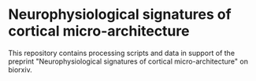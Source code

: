 # Neurophysiological signatures of cortical micro-architecture
This repository contains processing scripts and data in support of the preprint "Neurophysiological signatures of cortical micro-architecture" on biorxiv.
